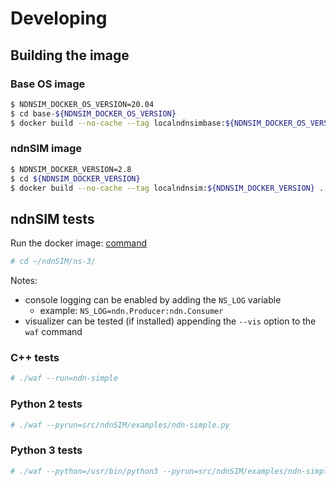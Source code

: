 # Developing

## Building the image

### Base OS image

```bash
$ NDNSIM_DOCKER_OS_VERSION=20.04
$ cd base-${NDNSIM_DOCKER_OS_VERSION}
$ docker build --no-cache --tag localndnsimbase:${NDNSIM_DOCKER_OS_VERSION} .
```

### ndnSIM image

```bash
$ NDNSIM_DOCKER_VERSION=2.8
$ cd ${NDNSIM_DOCKER_VERSION}
$ docker build --no-cache --tag localndnsim:${NDNSIM_DOCKER_VERSION} .
```

## ndnSIM tests

Run the docker image: [command](./README.md#docker)

```bash
# cd ~/ndnSIM/ns-3/
```

Notes:
- console logging can be enabled by adding the `NS_LOG` variable
  - example: `NS_LOG=ndn.Producer:ndn.Consumer`
- visualizer can be tested (if installed) appending the `--vis` option to the
  `waf` command

### C++ tests

```bash
# ./waf --run=ndn-simple
```

### Python 2 tests
```bash
# ./waf --pyrun=src/ndnSIM/examples/ndn-simple.py
```

### Python 3 tests

```bash
# ./waf --python=/usr/bin/python3 --pyrun=src/ndnSIM/examples/ndn-simple.py
```
